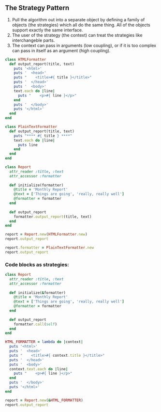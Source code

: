 The Strategy Pattern
--------------------

1. Pull the algorithm out into a separate object by defining a family of objects (the strategies) which all do the same thing. All of the objects support exactly the same interface.
2. The user of the strategy (the context) can treat the strategies like interchangeble parts.
3. The context can pass in arguments (low coupling), or if it is too complex can pass in itself as an argument (high coupling).

```ruby
class HTMLFormatter
  def output_report(title, text)
    puts '<html>'
    puts '  <head>'
    puts "    <title>#{ title }</title>"
    puts '  </head>'
    puts '  <body>'
    text.each do |line|
      puts "    <p>#{ line }</p>"
    end
    puts '  </body>'
    puts '</html>'
  end
end

class PlainTextFormatter
  def output_report(title, text)
    puts "**** #{ title } ****"
    text.each do |line|
      puts line
    end
  end
end

class Report
  attr_reader :title, :text
  attr_accessor :formatter
  
  def initialize(formatter)
    @title = 'Monthly Report'
    @text = ['Things are going', 'really, really well']
    @formatter = formatter
  end
  
  def output_report
    formatter.output_report(title, text)
  end
end

report = Report.new(HTMLFormatter.new)
report.output_report

report.formatter = PlainTextFormatter.new
report.output_report
```

### Code blocks as strategies:

```ruby
class Report
  attr_reader :title, :text
  attr_accessor :formatter
  
  def initialize(&formatter)
    @title = 'Monthly Report'
    @text = ['Things are going', 'really, really well']
    @formatter = formatter
  end
  
  def output_report
    formatter.call(self)
  end
end

HTML_FORMATTER = lambda do |context|
  puts '<html>'
  puts '  <head>'
  puts "    <title>#{ context.title }</title>"
  puts '  </head>'
  puts '  <body>'
  context.text.each do |line|
    puts "    <p>#{ line }</p>"
  end
  puts '  </body>'
  puts '</html>'
end

report = Report.new(&HTML_FORMATTER)
report.output_report
```
